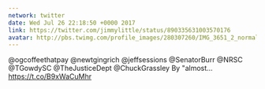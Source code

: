 ```yaml
---
network: twitter
date: Wed Jul 26 22:18:50 +0000 2017
link: https://twitter.com/jimmylittle/status/890335631003570176
avatar: http://pbs.twimg.com/profile_images/280307260/IMG_3651_2_normal.jpg
---
```


@ogcoffeethatpay @newtgingrich @jeffsessions @SenatorBurr @NRSC @TGowdySC @TheJusticeDept @ChuckGrassley By "almost… https://t.co/B9xWaCuMhr
